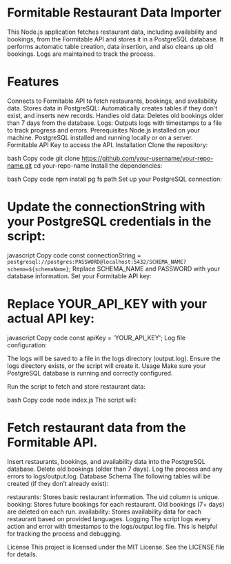 # Formitable Restaurant Data Importer

This Node.js application fetches restaurant data, including availability and bookings, from the Formitable API and stores it in a PostgreSQL database. It performs automatic table creation, data insertion, and also cleans up old bookings. Logs are maintained to track the process.

# Features
Connects to Formitable API to fetch restaurants, bookings, and availability data.
Stores data in PostgreSQL: Automatically creates tables if they don’t exist, and inserts new records.
Handles old data: Deletes old bookings older than 7 days from the database.
Logs: Outputs logs with timestamps to a file to track progress and errors.
Prerequisites
Node.js installed on your machine.
PostgreSQL installed and running locally or on a server.
Formitable API Key to access the API.
Installation
Clone the repository:

bash
Copy code
git clone https://github.com/your-username/your-repo-name.git
cd your-repo-name
Install the dependencies:

bash
Copy code
npm install pg fs path
Set up your PostgreSQL connection:

# Update the connectionString with your PostgreSQL credentials in the script:
javascript
Copy code
const connectionString = `postgresql://postgres:PASSWORD@localhost:5432/SCHEMA_NAME?schema=${schemaName}`;
Replace SCHEMA_NAME and PASSWORD with your database information.
Set your Formitable API key:

# Replace YOUR_API_KEY with your actual API key:
javascript
Copy code
const apiKey = 'YOUR_API_KEY';
Log file configuration:

The logs will be saved to a file in the logs directory (output.log). Ensure the logs directory exists, or the script will create it.
Usage
Make sure your PostgreSQL database is running and correctly configured.

Run the script to fetch and store restaurant data:

bash
Copy code
node index.js
The script will:

# Fetch restaurant data from the Formitable API.
Insert restaurants, bookings, and availability data into the PostgreSQL database.
Delete old bookings (older than 7 days).
Log the process and any errors to logs/output.log.
Database Schema
The following tables will be created (if they don’t already exist):

restaurants: Stores basic restaurant information. The uid column is unique.
booking: Stores future bookings for each restaurant. Old bookings (7+ days) are deleted on each run.
availability: Stores availability data for each restaurant based on provided languages.
Logging
The script logs every action and error with timestamps to the logs/output.log file. This is helpful for tracking the process and debugging.

License
This project is licensed under the MIT License. See the LICENSE file for details.
